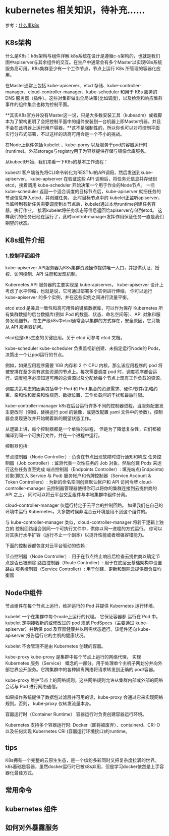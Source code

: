 # kubernetes 相关知识，待补充......
参考：[什么事k8s](https://www.toutiao.com/i7007364542590222881/?tt_from=weixin&utm_campaign=client_share&wxshare_count=1&timestamp=1631593234&app=news_article&utm_source=weixin&utm_medium=toutiao_android&use_new_style=1&req_id=2021091412203301013515719917049B67&share_token=e0a42980-4a2d-419e-810c-64ae7f35a2db&group_id=7007364542590222881)

## K8s架构
什么是K8s：k8s架构与组件详解
k8s系统在设计是遵循c-s架构的，也就是我们图中apiserver与其余组件的交互。在生产中通常会有多个Master以实现K8s系统服务高可用。K8s集群至少有一个工作节点，节点上运行 K8s 所管理的容器化应用。

在Master通常上包括 kube-apiserver、etcd 存储、kube-controller-manager、cloud-controller-manager、kube-scheduler 和用于 K8s 服务的 DNS 服务器（插件）。这些对集群做出全局决策(比如调度)，以及检测和响应集群事件的组件集合也称为控制平面。

**其实K8s官方并没有Master这一说，只是大多数安装工具（kubeadm）或者脚本为了架构更明了会把控制平面中的组件安装到一台机器上即Master机器，并且不会在此机器上运行用户容器。**这不是强制性的，所以你也可以对将控制平面实行分布式部署，不过这样的话高可用会是一个不小的挑战。

在Node上组件包括 kubelet 、kube-porxy 以及服务于pod的容器运行时(runtime)。外部storage与registry用于为容器提供存储与镜像仓库服务。

从kubectl开始，我们来看一下K8s的基本工作流程：

kubectl 客户端首先将CLI命令转化为RESTful的API调用，然后发送到kube-apiserver。
kube-apiserver 在验证这些 API 调用后，将任务元信息并存储到etcd，接着调用 kube-scheduler 开始决策一个用于作业的Node节点。
一旦 kube-scheduler 返回一个适合调度的目标节点后，kube-apiserver 就把任务的节点信息存入etcd，并创建任务。
此时目标节点中的 kubelet正监听apiserver，当监听到有新任务需要调度到本节点后，kubelet通过本地runtime创建任务容器，执行作业。
接着kubelet将任务状态等信息返回给apiserver存储到etcd。
这样我们的任务已经在运行了，此时control-manager发挥作用保证任务一直是我们期望的状态。
## K8s组件介绍
### 1.控制平面组件
kube-apiserver
API服务器为K8s集群资源操作提供唯一入口，并提供认证、授权、访问控制、API 注册和发现机制。

Kubernetes API 服务器的主要实现是 kube-apiserver。 kube-apiserver 设计上考虑了水平伸缩，也就是说，它可通过部署多个实例进行伸缩。 你可以运行 kube-apiserver 的多个实例，并在这些实例之间进行流量平衡。

etcd
etcd 是兼具一致性和高可用性的键值数据库，可以作为保存 Kubernetes 所有集群数据的后台数据库(例如 Pod 的数量、状态、命名空间等）、API 对象和服务发现细节。
在生产级k8s中etcd通常会以集群的方式存在，安全原因，它只能从 API 服务器访问。

etcd也是k8s生态的关键应用。关于 etcd 可参考 etcd 文档。

kube-scheduler
kube-scheduler 负责监视新创建、未指定运行Node的 Pods，决策出一个让pod运行的节点。

例如，如果应用程序需要 1GB 内存和 2 个 CPU 内核，那么该应用程序的 pod 将被安排在至少具有这些资源的节点上。每次需要调度 pod 时，调度程序都会运行。调度程序必须知道可用的总资源以及分配给每个节点上现有工作负载的资源。

调度决策考虑的因素包括单个 Pod 和 Pod 集合的资源需求、硬件/软件/策略约束、亲和性和反亲和性规范、数据位置、工作负载间的干扰和最后时限。

kube-controller-manager
k8s在后台运行许多不同的控制器进程，当服务配置发生更改时（例如，替换运行 pod 的镜像，或更改配置 yaml 文件中的参数），控制器会发现更改并开始朝着新的期望状态工作。

从逻辑上讲，每个控制器都是一个单独的进程， 但是为了降低复杂性，它们都被编译到同一个可执行文件，并在一个进程中运行。

控制器包括:

节点控制器（Node Controller）: 负责在节点出现故障时进行通知和响应
任务控制器（Job controller）: 监测代表一次性任务的 Job 对象，然后创建 Pods 来运行这些任务直至完成
端点控制器（Endpoints Controller）: 填充端点(Endpoints)对象(即加入 Service 与 Pod)
服务帐户和令牌控制器（Service Account & Token Controllers）: 为新的命名空间创建默认帐户和 API 访问令牌
cloud-controller-manager
云控制器管理器使得你可以将你的集群连接到云提供商的 API 之上， 同时可以将云平台交互组件与本地集群中组件分离。

cloud-controller-manager 仅运行特定于云平台的控制回路。 如果我们在自己的环境中运行 Kubernetes，大多数时候非混合云环境是用不到这个组件的。

与 kube-controller-manager 类似，cloud-controller-manager 将若干逻辑上独立的 控制回路组合到同一个可执行文件中，供你以同一进程的方式运行。 你可以对其执行水平扩容（运行不止一个副本）以提升性能或者增强容错能力。

下面的控制器都包含对云平台驱动的依赖：

节点控制器（Node Controller）: 用于在节点终止响应后检查云提供商以确定节点是否已被删除
路由控制器（Route Controller）: 用于在底层云基础架构中设置路由
服务控制器（Service Controller）: 用于创建、更新和删除云提供商负载均衡器
## Node中组件
节点组件在每个节点上运行，维护运行的 Pod 并提供 Kubernetes 运行环境。

kubelet
一个在集群中每个node上运行的代理。 它保证容器都 运行在 Pod 中。kubelet 定期接收新的或修改过的 pod 规范 PodSpecs（主要通过 kube-apiserver）并确保 pod 及容器健康并以所需状态运行。该组件还向 kube-apiserver 报告运行它的主机的健康状况。

kubelet 不会管理不是由 Kubernetes 创建的容器。

kube-proxy
kube-proxy 是集群中每个节点上运行的网络代理， 实现 Kubernetes 服务（Service） 概念的一部分。用于处理单个主机子网划分并向外部世界公开服务。它跨集群中的各种隔离网络将请求转发到正确的 pod/容器。

kube-proxy 维护节点上的网络规则。这些网络规则允许从集群内部或外部的网络会话与 Pod 进行网络通信。

如果操作系统提供了数据包过滤层并可用的话，kube-proxy 会通过它来实现网络规则。否则， kube-proxy 仅转发流量本身。

容器运行时（Container Runtime）
容器运行时负责创建容器运行环境。

Kubernetes 支持多个容器运行时: Docker（即将被废弃）、containerd、CRI-O以及任何实现 Kubernetes CRI (容器运行环境接口)的runtime。

## tips
K8s拥有一个完整的云原生生态，是一个缤纷多彩同时又把复杂度拉满的世界。
k8s基础是容器，虽然docker运行时已被k8s弃用，但是学习docker依然是上手容器化最佳方式。
## 常用命令
## kubernetes 组件
## 如何对外暴露服务
